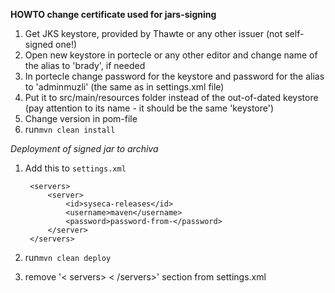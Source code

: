 **HOWTO change certificate used for jars-signing**

1) Get JKS keystore, provided by Thawte or any other issuer (not self-signed one!)
2) Open new keystore in portecle or any other editor and change name of the alias to 'brady', if needed
3) In portecle change password for the keystore and password for the alias to 'adminmuzli' (the same as in settings.xml file)
4) Put it to src/main/resources folder instead of the out-of-dated keystore (pay attention to its name - it should be the same 'keystore')
5) Change version in pom-file
6) run`mvn clean install`

*Deployment of signed jar to archiva*
1) Add this to `settings.xml`
   
      	<servers>
			<server>
				<id>syseca-releases</id>
				<username>maven</username>
				<password>password-from-</password>
			</server>
    	</servers>

2) run`mvn clean deploy`
3) remove '< servers> < /servers>' section from settings.xml